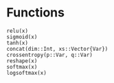 # Functions

```@docs
relu(x)
sigmoid(x)
tanh(x)
concat(dim::Int, xs::Vector{Var})
crossentropy(p::Var, q::Var)
reshape(x)
softmax(x)
logsoftmax(x)
```
